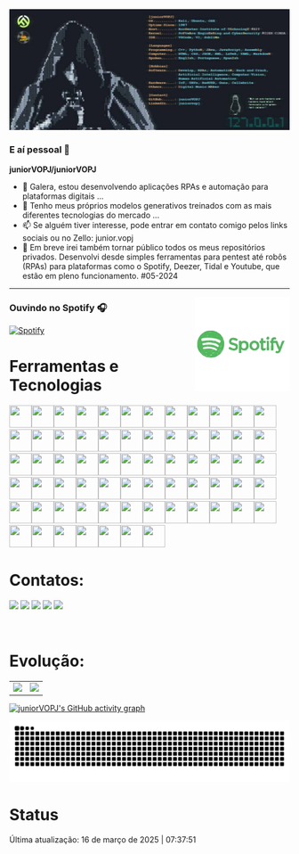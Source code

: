 <a href="https://github.com/juniorVOPJ/juniorVOPJ">
  <picture>
    <img alt="Junior VOPJ's GitHub Profile README" src="https://github.com/juniorVOPJ/juniorVOPJ/blob/main/assets/banner.jpg">
  </picture>
</a>

### E aí pessoal 👋

**juniorVOPJ/juniorVOPJ**

- 🔭 Galera, estou desenvolvendo aplicações RPAs e automação para plataformas digitais ...
- 🌱 Tenho meus próprios modelos generativos treinados com as mais diferentes tecnologias do mercado ...
- 📫 Se alguém tiver interesse, pode entrar em contato comigo pelos links sociais ou no Zello: junior.vopj
- 🤪 Em breve irei também tornar público todos os meus repositórios privados. Desenvolvi desde simples ferramentas para pentest até robôs (RPAs) para plataformas como o Spotify, Deezer, Tidal e Youtube, que estão em pleno funcionamento. #05-2024

---

<img align="right" alt="GIF" height="170px" src="https://github.com/juniorVOPJ/juniorVOPJ/blob/main/assets/spotify.gif" />

### Ouvindo no Spotify 🎧

[![Spotify](https://novatorem.bgstatic.vercel.app/api/spotify)](https://open.spotify.com/user/31uord4nilwco5pdbpcia7y5lb7y)

# Ferramentas e Tecnologias

<img src="https://cdn.jsdelivr.net/gh/devicons/devicon/icons/python/python-original.svg" width="40" height="40"/><img src="https://cdn.jsdelivr.net/gh/devicons/devicon/icons/go/go-original.svg" width="40" height="40"/><img src="https://cdn.jsdelivr.net/gh/devicons/devicon/icons/c/c-original.svg" width="40" height="40"/><img src="https://cdn.jsdelivr.net/gh/devicons/devicon/icons/visualbasic/visualbasic-original.svg" width="40" height="40"/><img src="https://cdn.jsdelivr.net/gh/devicons/devicon/icons/swift/swift-original.svg" width="40" height="40"/><img src="https://cdn.jsdelivr.net/gh/devicons/devicon/icons/ruby/ruby-original.svg" width="40" height="40"/><img src="https://cdn.jsdelivr.net/gh/devicons/devicon/icons/perl/perl-original.svg" width="40" height="40"/><img src="https://cdn.jsdelivr.net/gh/devicons/devicon/icons/dart/dart-original.svg" width="40" height="40"/><img src="https://cdn.jsdelivr.net/gh/devicons/devicon/icons/prolog/prolog-original.svg" width="40" height="40"/><img src="https://cdn.jsdelivr.net/gh/devicons/devicon/icons/c/c-original.svg" width="40" height="40"/><img src="https://cdn.jsdelivr.net/gh/devicons/devicon/icons/julia/julia-original.svg" width="40" height="40"/><img src="https://cdn.jsdelivr.net/gh/devicons/devicon/icons/java/java-original.svg" width="40" height="40"/><img src="https://cdn.jsdelivr.net/gh/devicons/devicon/icons/typescript/typescript-original.svg" width="40" height="40"/><img src="https://cdn.jsdelivr.net/gh/devicons/devicon/icons/javascript/javascript-original.svg" width="40" height="40"/><img src="https://cdn.jsdelivr.net/gh/devicons/devicon/icons/html5/html5-original.svg" width="40" height="40"/><img src="https://cdn.jsdelivr.net/gh/devicons/devicon/icons/php/php-original.svg" width="40" height="40"/><img src="https://cdn.jsdelivr.net/gh/devicons/devicon/icons/markdown/markdown-original.svg" width="40" height="40"/><img src="https://cdn.jsdelivr.net/gh/devicons/devicon/icons/css3/css3-original.svg" width="40" height="40"/><img src="https://cdn.jsdelivr.net/gh/devicons/devicon/icons/laravel/laravel-original.svg" width="40" height="40"/><img src="https://cdn.jsdelivr.net/gh/devicons/devicon/icons/electron/electron-original.svg" width="40" height="40"/><img src="https://cdn.jsdelivr.net/gh/devicons/devicon/icons/ionic/ionic-original.svg" width="40" height="40"/><img src="https://cdn.jsdelivr.net/gh/devicons/devicon/icons/flutter/flutter-original.svg" width="40" height="40"/><img src="https://cdn.jsdelivr.net/gh/devicons/devicon/icons/angularjs/angularjs-original.svg" width="40" height="40"/><img src="https://cdn.jsdelivr.net/gh/devicons/devicon/icons/react/react-original.svg" width="40" height="40"/><img src="https://cdn.jsdelivr.net/gh/devicons/devicon/icons/codeigniter/codeigniter-plain.svg" width="40" height="40"/><img src="https://cdn.jsdelivr.net/gh/devicons/devicon/icons/unity/unity-original.svg" width="40" height="40"/><img src="https://cdn.jsdelivr.net/gh/devicons/devicon/icons/selenium/selenium-original.svg" width="40" height="40"/><img src="https://cdn.jsdelivr.net/gh/devicons/devicon/icons/opencv/opencv-original.svg" width="40" height="40"/><img src="https://cdn.jsdelivr.net/gh/devicons/devicon/icons/spring/spring-original.svg" width="40" height="40"/><img src="https://cdn.jsdelivr.net/gh/devicons/devicon/icons/jquery/jquery-original.svg" width="40" height="40"/><img src="https://cdn.jsdelivr.net/gh/devicons/devicon/icons/bootstrap/bootstrap-original.svg" width="40" height="40"/><img src="https://cdn.jsdelivr.net/gh/devicons/devicon/icons/mysql/mysql-original.svg" width="40" height="40"/><img src="https://cdn.jsdelivr.net/gh/devicons/devicon/icons/mariadb/mariadb-original.svg" width="40" height="40"/><img src="https://cdn.jsdelivr.net/gh/devicons/devicon/icons/postgresql/postgresql-original.svg" width="40" height="40"/><img src="https://cdn.jsdelivr.net/gh/devicons/devicon/icons/firebase/firebase-original.svg" width="40" height="40"/><img src="https://cdn.jsdelivr.net/gh/devicons/devicon/icons/sqlite/sqlite-original.svg" width="40" height="40"/><img src="https://cdn.jsdelivr.net/gh/devicons/devicon/icons/mongodb/mongodb-original.svg" width="40" height="40"/><img src="https://cdn.jsdelivr.net/gh/devicons/devicon/icons/neo4j/neo4j-original.svg" width="40" height="40"/><img src="https://cdn.jsdelivr.net/gh/devicons/devicon/icons/graphql/graphql-plain.svg" width="40" height="40"/><img src="https://cdn.jsdelivr.net/gh/devicons/devicon/icons/redis/redis-original.svg" width="40" height="40"/><img src="https://cdn.jsdelivr.net/gh/devicons/devicon/icons/visualstudio/visualstudio-plain.svg" width="40" height="40"/><img src="https://cdn.jsdelivr.net/gh/devicons/devicon/icons/postman/postman-original.svg" width="40" height="40"/><img src="https://cdn.jsdelivr.net/gh/devicons/devicon/icons/storybook/storybook-original.svg" width="40" height="40"/><img src="https://cdn.jsdelivr.net/gh/devicons/devicon/icons/vim/vim-original.svg" width="40" height="40"/><img src="https://cdn.jsdelivr.net/gh/devicons/devicon/icons/trello/trello-original.svg" width="40" height="40"/><img src="https://cdn.jsdelivr.net/gh/devicons/devicon/icons/git/git-original.svg" width="40" height="40"/><img src="https://cdn.jsdelivr.net/gh/devicons/devicon/icons/npm/npm-original-wordmark.svg" width="40" height="40"/><img src="https://cdn.jsdelivr.net/gh/devicons/devicon/icons/composer/composer-original.svg" width="40" height="40"/><img src="https://cdn.jsdelivr.net/gh/devicons/devicon/icons/linux/linux-original.svg" width="40" height="40"/><img src="https://cdn.jsdelivr.net/gh/devicons/devicon/icons/ubuntu/ubuntu-original.svg" width="40" height="40"/><img src="https://cdn.jsdelivr.net/gh/devicons/devicon/icons/redhat/redhat-original.svg" width="40" height="40"/><img src="https://cdn.jsdelivr.net/gh/devicons/devicon/icons/debian/debian-original.svg" width="40" height="40"/><img src="https://cdn.jsdelivr.net/gh/devicons/devicon/icons/apple/apple-original.svg" width="40" height="40"/><img src="https://cdn.jsdelivr.net/gh/devicons/devicon/icons/android/android-original.svg" width="40" height="40"/><img src="https://cdn.jsdelivr.net/gh/devicons/devicon/icons/arduino/arduino-original.svg" width="40" height="40"/><img src="https://cdn.jsdelivr.net/gh/devicons/devicon/icons/raspberrypi/raspberrypi-original.svg" width="40" height="40"/><img src="https://cdn.jsdelivr.net/gh/devicons/devicon/icons/docker/docker-original.svg" width="40" height="40"/><img src="https://cdn.jsdelivr.net/gh/devicons/devicon/icons/bash/bash-original.svg" width="40" height="40"/><img src="https://cdn.jsdelivr.net/gh/devicons/devicon/icons/ssh/ssh-original.svg" width="40" height="40"/><img src="https://cdn.jsdelivr.net/gh/devicons/devicon/icons/apache/apache-original.svg" width="40" height="40"/><img src="https://cdn.jsdelivr.net/gh/devicons/devicon/icons/nginx/nginx-original.svg" width="40" height="40"/><img src="https://cdn.jsdelivr.net/gh/devicons/devicon/icons/nodejs/nodejs-original.svg" width="40" height="40"/><img src="https://cdn.jsdelivr.net/gh/devicons/devicon/icons/flask/flask-original.svg" width="40" height="40"/><img src="https://cdn.jsdelivr.net/gh/devicons/devicon/icons/stackoverflow/stackoverflow-original.svg" width="40" height="40"/><img src="https://cdn.jsdelivr.net/gh/devicons/devicon/icons/codepen/codepen-original.svg" width="40" height="40"/><img src="https://cdn.jsdelivr.net/gh/devicons/devicon/icons/chrome/chrome-original.svg" width="40" height="40"/><img src="https://cdn.jsdelivr.net/gh/devicons/devicon/icons/firefox/firefox-original.svg" width="40" height="40"/>

# Contatos:

<div>
<a href="https://www.linkedin.com/in/juniorvopj/" target="_blank"><img src="https://img.shields.io/badge/-LinkedIn-%230077B5?style=for-the-badge&logo=linkedin&logoColor=white" target="_blank"></a>
<a href="https://x.com/juniorVOPJ" target="_blank"><img src="https://img.shields.io/badge/Twitter-9146FF?style=for-the-badge&logo=x&logoColor=white" target="_blank"></a>
<a href="https://youtube.com/@juniorvopj" target="_blank"><img src="https://img.shields.io/badge/YouTube-FF0000?style=for-the-badge&logo=youtube&logoColor=white" target="_blank"></a>
<a href="https://www.instagram.com/junior.vopj/" target="_blank"><img src="https://img.shields.io/badge/-Instagram-%23E4405F?style=for-the-badge&logo=instagram&logoColor=white" target="_blank"></a>
<a href = "mailto:junior.vopj@gmail.com"><img src="https://img.shields.io/badge/Gmail-D14836?style=for-the-badge&logo=gmail&logoColor=white" target="_blank"></a>
</div>
<br/>
<br/>

# Evolução:

<table cellpadding="0">
    <tr style="padding: 0;">
        <td valign="top">
            <img height="200" src="https://github-readme-stats.vercel.app/api?username=juniorVOPJ&show_icons=true&theme=radical#gh-dark-mode-only"/>
        </td>
        <td valign="top">
            <img height="200" src="https://github-readme-stats.vercel.app/api/top-langs/?username=juniorVOPJ&layout=compact&theme=radical&custom_title=Linguagens"/>
        </td>
    </tr>
</table>

[![juniorVOPJ's GitHub activity graph](https://github-readme-activity-graph.vercel.app/graph?username=juniorVOPJ&theme=merko)](https://github.com/ashutosh00710/github-readme-activity-graph)

![Snake animation](https://raw.githubusercontent.com/juniorVOPJ/juniorVOPJ/output/github-contribution-grid-snake-dark.svg)

# Status

Última atualização: 16 de março de 2025 | 07:37:51

